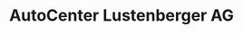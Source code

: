 ---
title: "AutoCenter Lustenberger AG"
url: /beromuenster/autocenter-lustenberger-ag/
shop: Autowerkstatt
---